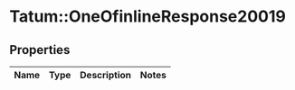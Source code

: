 # Tatum::OneOfinlineResponse20019

## Properties
Name | Type | Description | Notes
------------ | ------------- | ------------- | -------------

